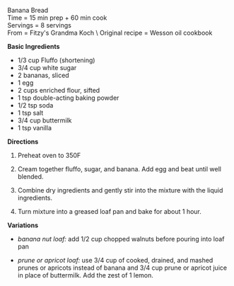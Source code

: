 Banana Bread \
Time = 15 min prep + 60 min cook \
Servings = 8 servings \
From = Fitzy's Grandma Koch \ 
Original recipe = Wesson oil cookbook


**Basic Ingredients**

-  1/3 cup Fluffo (shortening)
-  3/4 cup white sugar
-  2 bananas, sliced
-  1 egg
-  2 cups enriched flour, sifted
-  1 tsp double-acting baking powder
-  1/2 tsp soda
-  1 tsp salt
-  3/4 cup buttermilk
-  1 tsp vanilla

**Directions**

1.  Preheat oven to 350F

2.  Cream together fluffo, sugar, and banana. Add egg and beat until well blended. 

3.  Combine dry ingredients and gently stir into the mixture with the liquid ingredients. 

4.  Turn mixture into a greased loaf pan and bake for about 1 hour. 

**Variations**

- *banana nut loaf:* add 1/2 cup chopped walnuts before pouring into loaf pan

- *prune or apricot loaf:* use 3/4 cup of cooked, drained, and mashed prunes or apricots instead of banana and 3/4 cup prune or apricot juice in place of buttermilk. Add the zest of 1 lemon. 